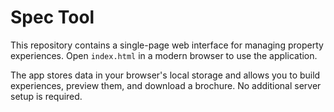 # Spec Tool

This repository contains a single-page web interface for managing property experiences. Open `index.html` in a modern browser to use the application.

The app stores data in your browser's local storage and allows you to build experiences, preview them, and download a brochure. No additional server setup is required.

